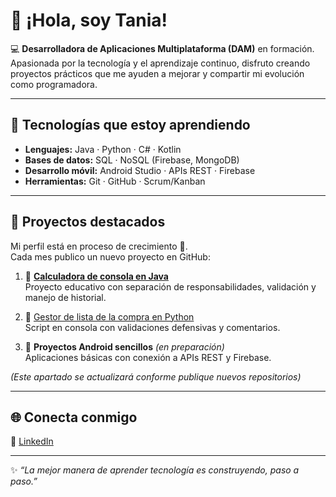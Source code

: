# 👋 ¡Hola, soy Tania!  

💻 **Desarrolladora de Aplicaciones Multiplataforma (DAM)** en formación.  
Apasionada por la tecnología y el aprendizaje continuo, disfruto creando proyectos prácticos que me ayuden a mejorar y compartir mi evolución como programadora.  

---

## 🚀 Tecnologías que estoy aprendiendo
- **Lenguajes:** Java · Python · C# · Kotlin  
- **Bases de datos:** SQL · NoSQL (Firebase, MongoDB)  
- **Desarrollo móvil:** Android Studio · APIs REST · Firebase  
- **Herramientas:** Git · GitHub · Scrum/Kanban  

---

## 📌 Proyectos destacados
Mi perfil está en proceso de crecimiento 🚀.  
Cada mes publico un nuevo proyecto en GitHub:  

1. 🧮 [**Calculadora de consola en Java**](https://github.com/tania-commits/calculadora-consola-java)  
   Proyecto educativo con separación de responsabilidades, validación y manejo de historial.  

2. 🛒 [Gestor de lista de la compra en Python](https://github.com/tania-commits/lista-de-compra)  
  Script en consola con validaciones defensivas y comentarios.  

3. 📱 **Proyectos Android sencillos** *(en preparación)*  
   Aplicaciones básicas con conexión a APIs REST y Firebase.  

*(Este apartado se actualizará conforme publique nuevos repositorios)*  

---

## 🌐 Conecta conmigo
🔗 [LinkedIn](https://www.linkedin.com/in/tania-paz-novelle/)  

---

✨ *“La mejor manera de aprender tecnología es construyendo, paso a paso.”*  
